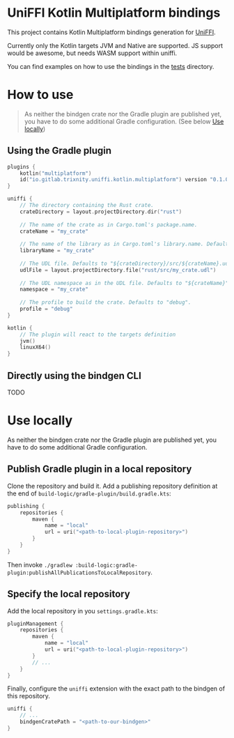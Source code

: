 # UniFFI Kotlin Multiplatform bindings

This project contains Kotlin Multiplatform bindings generation for [UniFFI](https://github.com/mozilla/uniffi-rs).

Currently only the Kotlin targets JVM and Native are supported.
JS support would be awesome, but needs WASM support within uniffi.

You can find examples on how to use the bindings in the [tests](./tests) directory.

# How to use

> As neither the bindgen crate nor the Gradle plugin are published yet,
> you have to do some additional Gradle configuration.
> (See below [Use locally](#use-locally))

## Using the Gradle plugin

```kotlin
plugins {
    kotlin("multiplatform")
    id("io.gitlab.trixnity.uniffi.kotlin.multiplatform") version "0.1.0"
}

uniffi {
    // The directory containing the Rust crate.
    crateDirectory = layout.projectDirectory.dir("rust")
    
    // The name of the crate as in Cargo.toml's package.name.
    crateName = "my_crate"
    
    // The name of the library as in Cargo.toml's library.name. Defaults to "${crateName}".
    libraryName = "my_crate"
    
    // The UDL file. Defaults to "${crateDirectory}/src/${crateName}.udl".
    udlFile = layout.projectDirectory.file("rust/src/my_crate.udl")
    
    // The UDL namespace as in the UDL file. Defaults to "${crateName}".
    namespace = "my_crate"
    
    // The profile to build the crate. Defaults to "debug".
    profile = "debug"
}

kotlin {
    // The plugin will react to the targets definition
    jvm()
    linuxX64()
}
```

## Directly using the bindgen CLI

TODO

# Use locally

As neither the bindgen crate nor the Gradle plugin are published yet,
you have to do some additional Gradle configuration.

## Publish Gradle plugin in a local repository

Clone the repository and build it.
Add a publishing repository definition at the end of `build-logic/gradle-plugin/build.gradle.kts`:

```kotlin
publishing {
    repositories {
        maven {
            name = "local"
            url = uri("<path-to-local-plugin-repository>")
        }
    }
}
```

Then invoke `./gradlew :build-logic:gradle-plugin:publishAllPublicationsToLocalRepository`.

## Specify the local repository

Add the local repository in you `settings.gradle.kts`:
```kotlin
pluginManagement {
    repositories {
        maven {
            name = "local"
            url = uri("<path-to-local-plugin-repository>")
        }
        // ...
    }
}
```

Finally, configure the `uniffi` extension with the exact path to the bindgen of this repository.

```kotlin
uniffi {
    // ...
    bindgenCratePath = "<path-to-our-bindgen>"
}
```
